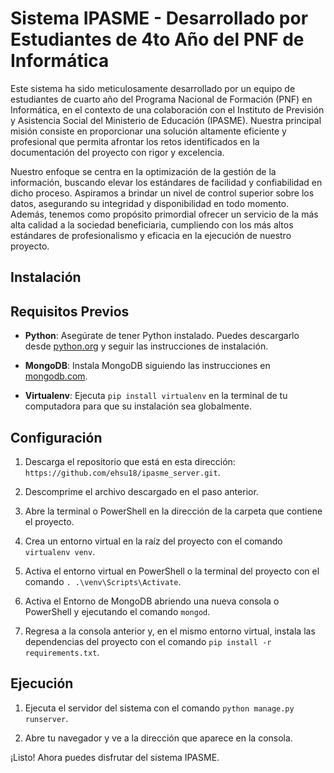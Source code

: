 # Sistema IPASME - Desarrollado por Estudiantes de 4to Año del PNF de Informática

Este sistema ha sido meticulosamente desarrollado por un equipo de estudiantes de cuarto año del Programa Nacional de Formación (PNF) en Informática, en el contexto de una colaboración con el Instituto de Previsión y Asistencia Social del Ministerio de Educación (IPASME). Nuestra principal misión consiste en proporcionar una solución altamente eficiente y profesional que permita afrontar los retos identificados en la documentación del proyecto con rigor y excelencia.

Nuestro enfoque se centra en la optimización de la gestión de la información, buscando elevar los estándares de facilidad y confiabilidad en dicho proceso. Aspiramos a brindar un nivel de control superior sobre los datos, asegurando su integridad y disponibilidad en todo momento. Además, tenemos como propósito primordial ofrecer un servicio de la más alta calidad a la sociedad beneficiaria, cumpliendo con los más altos estándares de profesionalismo y eficacia en la ejecución de nuestro proyecto.



## Instalación
## Requisitos Previos

- **Python**: Asegúrate de tener Python instalado. Puedes descargarlo desde [python.org](https://www.python.org/downloads/) y seguir las instrucciones de instalación.

- **MongoDB**: Instala MongoDB siguiendo las instrucciones en [mongodb.com](https://www.mongodb.com/try/download/shell).

- **Virtualenv**: Ejecuta `pip install virtualenv` en la terminal de tu computadora para que su instalación sea globalmente.

## Configuración

1. Descarga el repositorio que está en esta dirección: `https://github.com/ehsu18/ipasme_server.git`.

2. Descomprime el archivo descargado en el paso anterior.

3. Abre la terminal o PowerShell en la dirección de la carpeta que contiene el proyecto.

4. Crea un entorno virtual en la raíz del proyecto con el comando `virtualenv venv`.

5. Activa el entorno virtual en PowerShell o la terminal del proyecto con el comando `. .\venv\Scripts\Activate`.

6. Activa el Entorno de MongoDB abriendo una nueva consola o PowerShell y ejecutando el comando `mongod`.

7. Regresa a la consola anterior y, en el mismo entorno virtual, instala las dependencias del proyecto con el comando  `pip install -r requirements.txt`.  

## Ejecución

1. Ejecuta el servidor del sistema con el comando `python manage.py runserver`.

2. Abre tu navegador y ve a la dirección que aparece en la consola.

¡Listo! Ahora puedes disfrutar del sistema IPASME.
